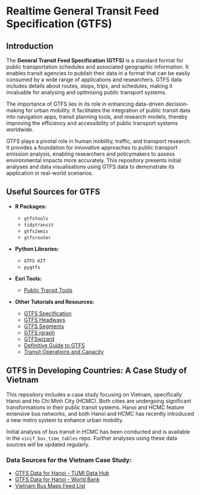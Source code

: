 # Realtime General Transit Feed Specification (GTFS) 

## Introduction

The **General Transit Feed Specification (GTFS)** is a standard format for public transportation schedules and associated geographic information. It enables transit agencies to publish their data in a format that can be easily consumed by a wide range of applications and researchers. GTFS data includes details about routes, stops, trips, and schedules, making it invaluable for analysing and optimising public transport systems.

The importance of GTFS lies in its role in enhancing data-driven decision-making for urban mobility. It facilitates the integration of public transit data into navigation apps, transit planning tools, and research models, thereby improving the efficiency and accessibility of public transport systems worldwide.

GTFS plays a pivotal role in human mobility, traffic, and transport research. It provides a foundation for innovative approaches to public transport emission analysis, enabling researchers and policymakers to assess environmental impacts more accurately. This repository presents initial analyses and data visualisations using GTFS data to demonstrate its application in real-world scenarios.

## Useful Sources for GTFS

- **R Packages:**
  - `gtfstools`
  - `tidytransit`
  - `gtfs2emis`
  - `gtfsrouter`

- **Python Libraries:**
  - `GTFS KIT`
  - `pygtfs`

- **Esri Tools:**
  - [Public Transit Tools](https://github.com/Esri/public-transit-tools)

- **Other Tutorials and Resources:**
  - [GTFS Specification](https://developers.google.com/transit/gtfs/reference)
  - [GTFS Headways](https://perkinsandwill.github.io/nn_r_training/posts/gtfs-data/)
  - [GTFS Segments](https://github.com/UTEL-UIUC/gtfs_segments)
  - [GTFS igraph](https://github.com/rafapereirabr/gtfs_to_igraph)
  - [GTFSwizard](https://github.com/nelsonquesado/GTFSwizard)
  - [Definitive Guide to GTFS](https://stuebinm.eu/bookshelf/gtfs/ch-00-definitive-guide-to-gtfs.html)
  - [Transit Operations and Capacity](https://eng.libretexts.org/Bookshelves/Civil_Engineering/Fundamentals_of_Transportation/04%3A_Transit/4.02%3A_Transit_Operations_and_Capacity)

## GTFS in Developing Countries: A Case Study of Vietnam

This repository includes a case study focusing on Vietnam, specifically Hanoi and Ho Chi Minh City (HCMC). Both cities are undergoing significant transformations in their public transit systems. Hanoi and HCMC feature extensive bus networks, and both Hanoi and HCMC has recently introduced a new metro system to enhance urban mobility.

Initial analysis of bus transit in HCMC has been conducted and is available in the `vinif_bus_time_tables` repo. Further analyses using these data sources will be updated regularly.

### Data Sources for the Vietnam Case Study:
- [GTFS Data for Hanoi - TUMI Data Hub](https://hub.tumidata.org/dataset/gtfs-hanoi/resource/4b9a9939-ff2a-4fe9-985f-63b927b39655)
- [GTFS Data for Hanoi - World Bank](https://datacatalog.worldbank.org/search/dataset/0038236/Hanoi--Vietnam---General-Transit-Feed-Specification--GTFS-)
- [Vietnam Bus Maps Feed List](https://busmaps.com/en/vietnam/feedlist)
